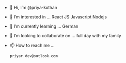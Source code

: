 - 👋 Hi, I’m @priya-kothan
- 👀 I’m interested in ... 
        React JS
        Javascript
        Nodejs
- 🌱 I’m currently learning ...
        German 
- 💞️ I’m looking to collaborate on ... 
        full day with my family
- 📫 How to reach me ...

      priyar.dev@outlook.com

<!---
priya-kothan/priya-kothan is a ✨ special ✨ repository because its `README.md` (this file) appears on your GitHub profile.
You can click the Preview link to take a look at your changes.
--->
